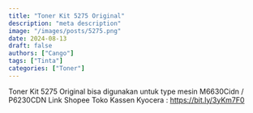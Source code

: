 ```yaml
---
title: "Toner Kit 5275 Original"
description: "meta description"
image: "/images/posts/5275.png"
date: 2024-08-13
draft: false
authors: ["Cango"]
tags: ["Tinta"]
categories: ["Toner"]
---
```


Toner Kit 5275 Original bisa digunakan untuk type mesin M6630Cidn / P6230CDN
Link Shopee Toko Kassen Kyocera : https://bit.ly/3yKm7F0
